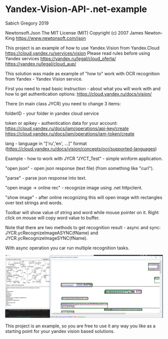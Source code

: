 # Yandex-Vision-API-.net-example
Sabich Gregory 2019

Newtonsoft.Json
The MIT License (MIT)
Copyright (c) 2007 James Newton-King https://www.newtonsoft.com/json

This project is an example of how to use Yandex.Vision from Yandex.Cloud
https://cloud.yandex.ru/services/vision
Please read rules before using Yandex services
https://yandex.ru/legal/cloud_oferta/
https://yandex.ru/legal/cloud_aup/

This solution was made as example of "how to" work with OCR recognition from Yandex - Yandex Vision service.

First you need to read basic instruction - about what you will work with and how to get authentication options: https://cloud.yandex.ru/docs/vision/

There (in main class JYCR) you need to change 3 items:

folderID - your folder in yandex cloud service

token or apikey - authentication data for your account: https://cloud.yandex.ru/docs/iam/operations/api-key/create https://cloud.yandex.ru/docs/iam/operations/iam-token/create

lang - language in "['ru','en', ...]" format (https://cloud.yandex.ru/docs/vision/concepts/ocr/supported-languages)

Example - how to work with JYCR "JYCT_Test" - simple winform application. 

"open json" - open json response (text file) (from something like "curl").

"parse" - parse json response into text.

"open image -> online rec" - recognize image using .net httpclient.

"show image" - after online recognizing this will open image with rectangles over text strings and words. 

Toolbar will show value of string and word while mouse pointer on it.
Right click on mouse will copy word value to buffer.

Note that there are two methods to get recognition result - async and sync:
JYCR.ycRecognizeImageASYNC(fName) and JYCR.ycRecognizeImageSYNC(fName).

With async operation you car run multiple recognition tasks.

![Screenshot](jycr.png)

This project is an example, so you are free to use it any way you like as a starting point for your yandex vision based solutions.
